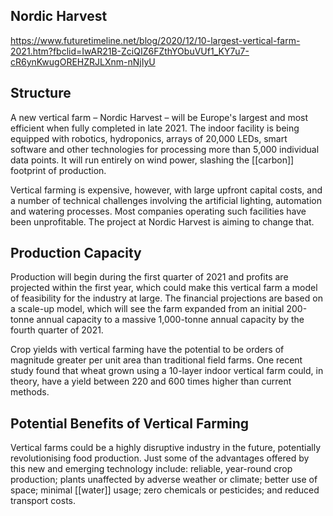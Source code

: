 ## Nordic Harvest
https://www.futuretimeline.net/blog/2020/12/10-largest-vertical-farm-2021.htm?fbclid=IwAR21B-ZciQIZ6FZthYObuVUf1_KY7u7-cR6ynKwugOREHZRJLXnm-nNjIyU

## Structure
A new vertical farm – Nordic Harvest – will be Europe's largest and most efficient when fully completed in late 2021. The indoor facility is being equipped with robotics, hydroponics, arrays of 20,000 LEDs, smart software and other technologies for processing more than 5,000 individual data points. It will run entirely on wind power, slashing the [[carbon]] footprint of production.

Vertical farming is expensive, however, with large upfront capital costs, and a number of technical challenges involving the artificial lighting, automation and watering processes. Most companies operating such facilities have been unprofitable. The project at Nordic Harvest is aiming to change that.

## Production Capacity
Production will begin during the first quarter of 2021 and profits are projected within the first year, which could make this vertical farm a model of feasibility for the industry at large. The financial projections are based on a scale-up model, which will see the farm expanded from an initial 200-tonne annual capacity to a massive 1,000-tonne annual capacity by the fourth quarter of 2021.

Crop yields with vertical farming have the potential to be orders of magnitude greater per unit area than traditional field farms. One recent study found that wheat grown using a 10-layer indoor vertical farm could, in theory, have a yield between 220 and 600 times higher than current methods.

## Potential Benefits of Vertical Farming
Vertical farms could be a highly disruptive industry in the future, potentially revolutionising food production. Just some of the advantages offered by this new and emerging technology include: reliable, year-round crop production; plants unaffected by adverse weather or climate; better use of space; minimal [[water]] usage; zero chemicals or pesticides; and reduced transport costs.
